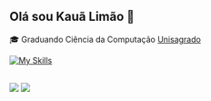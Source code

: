 ## Olá sou Kauã Limão 👋
<p>🎓 Graduando Ciência da Computação  <a href="https://unisagrado.edu.br">Unisagrado</a></p>

 [![My Skills](https://skillicons.dev/icons?i=cs,java,python)](https://skillicons.dev)
</div>
<br>
<div>
<a href="https://https://www.linkedin.com/in/kaualimão" target="_blank"><img src="https://img.shields.io/badge/-LinkedIn-%230077B5?style=for-the-badge&logo=linkedin&logoColor=white" target="_blank"></a> 
<a href = "mailto:kaualimaonunes@gmail.com"><img src="https://img.shields.io/badge/-Gmail-%23333?style=for-the-badge&logo=gmail&logoColor=white" target="_blank"></a>
<div>
